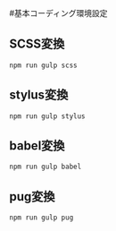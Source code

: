 #基本コーディング環境設定

## SCSS変換

```
npm run gulp scss
```

## stylus変換

```
npm run gulp stylus
```

## babel変換

```
npm run gulp babel
```

## pug変換

```
npm run gulp pug
```